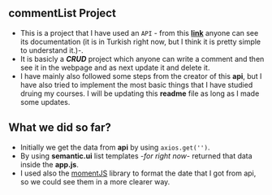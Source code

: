 ## commentList Project

-   This is a project that I have used an `API` - from this **[link](https://github.com/reactdersleri/react-yazi-yorum)** anyone can see its documentation (it is in Turkish right now, but I think it is pretty simple to understand it.)-.
-   It is basicly a **_CRUD_** project which anyone can write a comment and then see it in the webpage and as next update it and delete it.
-   I have mainly also followed some steps from the creator of this **api**, but I have also tried to implement the most basic things that I have studied druing my courses. I will be updating this **readme** file as long as I made some updates.

## What we did so far?

-   Initially we get the data from **api** by using `axios.get('')`.
-   By using **semantic.ui** list templates _-for right now-_ returned that data inside the **app.js**.
-   I used also the [momentJS](https://momentjs.com/) library to format the date that I got from api, so we could see them in a more clearer way.
